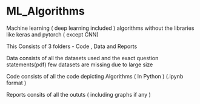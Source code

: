 # ML_Algorithms
Machine learning ( deep learning included ) algorithms without the libraries like keras and pytorch ( except CNN)

This Consists of 3 folders - Code , Data and Reports 

Data consists of all the datasets used and the exact question statements(pdf) few datasets are missing due to large size

Code consists of all the code depicting Algorithms ( In Python ) (.ipynb format )

Reports consits of all the oututs ( including graphs if any )
